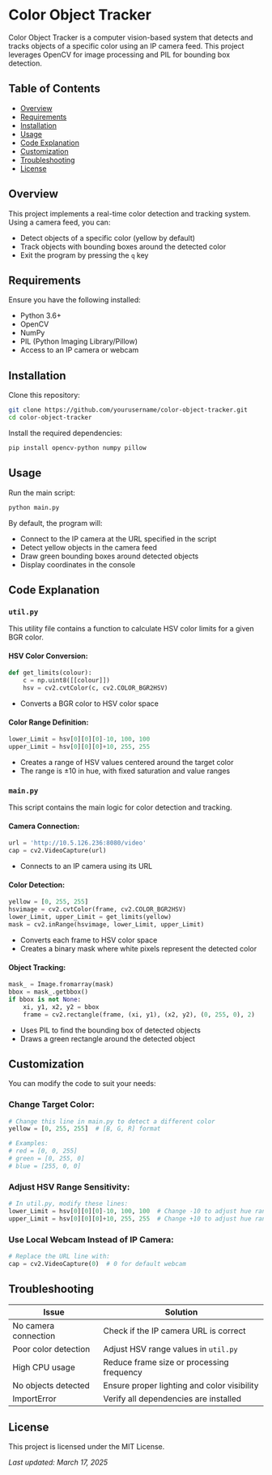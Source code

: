 # Color Object Tracker


Color Object Tracker is a computer vision-based system that detects and tracks objects of a specific color using an IP camera feed. This project leverages OpenCV for image processing and PIL for bounding box detection.

## Table of Contents
- [Overview](#overview)
- [Requirements](#requirements)
- [Installation](#installation)
- [Usage](#usage)
- [Code Explanation](#code-explanation)
- [Customization](#customization)
- [Troubleshooting](#troubleshooting)
- [License](#license)

## Overview
This project implements a real-time color detection and tracking system. Using a camera feed, you can:

- Detect objects of a specific color (yellow by default)
- Track objects with bounding boxes around the detected color
- Exit the program by pressing the `q` key

## Requirements
Ensure you have the following installed:

- Python 3.6+
- OpenCV
- NumPy
- PIL (Python Imaging Library/Pillow)
- Access to an IP camera or webcam

## Installation
Clone this repository:

```bash
git clone https://github.com/yourusername/color-object-tracker.git
cd color-object-tracker
```

Install the required dependencies:

```bash
pip install opencv-python numpy pillow
```

## Usage
Run the main script:

```bash
python main.py
```

By default, the program will:

- Connect to the IP camera at the URL specified in the script
- Detect yellow objects in the camera feed
- Draw green bounding boxes around detected objects
- Display coordinates in the console

## Code Explanation

### `util.py`
This utility file contains a function to calculate HSV color limits for a given BGR color.

#### HSV Color Conversion:
```python
def get_limits(colour):
    c = np.uint8([[colour]])
    hsv = cv2.cvtColor(c, cv2.COLOR_BGR2HSV)
```
- Converts a BGR color to HSV color space

#### Color Range Definition:
```python
lower_Limit = hsv[0][0][0]-10, 100, 100
upper_Limit = hsv[0][0][0]+10, 255, 255
```
- Creates a range of HSV values centered around the target color
- The range is ±10 in hue, with fixed saturation and value ranges

### `main.py`
This script contains the main logic for color detection and tracking.

#### Camera Connection:
```python
url = 'http://10.5.126.236:8080/video'
cap = cv2.VideoCapture(url)
```
- Connects to an IP camera using its URL

#### Color Detection:
```python
yellow = [0, 255, 255]
hsvimage = cv2.cvtColor(frame, cv2.COLOR_BGR2HSV)
lower_Limit, upper_Limit = get_limits(yellow)
mask = cv2.inRange(hsvimage, lower_Limit, upper_Limit)
```
- Converts each frame to HSV color space
- Creates a binary mask where white pixels represent the detected color

#### Object Tracking:
```python
mask_ = Image.fromarray(mask)
bbox = mask_.getbbox()
if bbox is not None:
    xi, y1, x2, y2 = bbox
    frame = cv2.rectangle(frame, (xi, y1), (x2, y2), (0, 255, 0), 2)
```
- Uses PIL to find the bounding box of detected objects
- Draws a green rectangle around the detected object

## Customization
You can modify the code to suit your needs:

### Change Target Color:
```python
# Change this line in main.py to detect a different color
yellow = [0, 255, 255]  # [B, G, R] format

# Examples:
# red = [0, 0, 255]
# green = [0, 255, 0]
# blue = [255, 0, 0]
```

### Adjust HSV Range Sensitivity:
```python
# In util.py, modify these lines:
lower_Limit = hsv[0][0][0]-10, 100, 100  # Change -10 to adjust hue range
upper_Limit = hsv[0][0][0]+10, 255, 255  # Change +10 to adjust hue range
```

### Use Local Webcam Instead of IP Camera:
```python
# Replace the URL line with:
cap = cv2.VideoCapture(0)  # 0 for default webcam
```

## Troubleshooting

| Issue                | Solution |
|----------------------|----------|
| No camera connection | Check if the IP camera URL is correct |
| Poor color detection | Adjust HSV range values in `util.py` |
| High CPU usage       | Reduce frame size or processing frequency |
| No objects detected  | Ensure proper lighting and color visibility |
| ImportError          | Verify all dependencies are installed |

## License
This project is licensed under the MIT License.

_Last updated: March 17, 2025_
